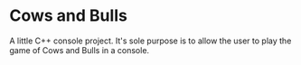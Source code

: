 # Cows and Bulls


A little C++ console project. It's sole purpose is to allow the user to play the game of Cows and Bulls in a console.